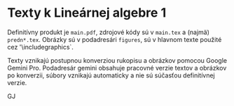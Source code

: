 # Texty k Lineárnej algebre 1

Definitívny produkt je `main.pdf`, zdrojové kódy sú v `main.tex` a (najmä) `predn*.tex`.
Obrázky sú v podadresári `figures`, sú v hlavnom texte použité cez '\includegraphics`.

Texty vznikajú postupnou konverziou rukopisu a obrázkov
pomocou Google Gemini Pro. Podadresár gemini obsahuje pracovné verzie textov a obrázkov po konverzii,
súbory vznikajú automaticky a nie sú súčasťou definitívnej verzie.

GJ


